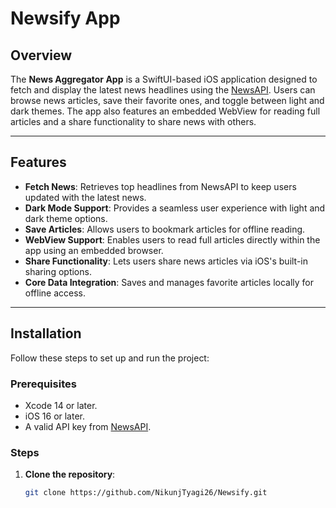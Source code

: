 # Newsify App



## Overview
The **News Aggregator App** is a SwiftUI-based iOS application designed to fetch and display the latest news headlines using the [NewsAPI](https://newsapi.org/). Users can browse news articles, save their favorite ones, and toggle between light and dark themes. The app also features an embedded WebView for reading full articles and a share functionality to share news with others.

---

## Features
- **Fetch News**: Retrieves top headlines from NewsAPI to keep users updated with the latest news.
- **Dark Mode Support**: Provides a seamless user experience with light and dark theme options.
- **Save Articles**: Allows users to bookmark articles for offline reading.
- **WebView Support**: Enables users to read full articles directly within the app using an embedded browser.
- **Share Functionality**: Lets users share news articles via iOS's built-in sharing options.
- **Core Data Integration**: Saves and manages favorite articles locally for offline access.

---

## Installation
Follow these steps to set up and run the project:

### Prerequisites
- Xcode 14 or later.
- iOS 16 or later.
- A valid API key from [NewsAPI](https://newsapi.org/).

### Steps
1. **Clone the repository**:
   ```bash
   git clone https://github.com/NikunjTyagi26/Newsify.git
